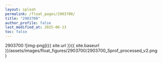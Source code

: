 ```yaml
---
layout: splash
permalink: /float_pages/2903700/
title: "2903700"
author_profile: false
last_modified_at: 2025-06-13
toc: false
---
```

 
2903700
![img-png]({{ site.url }}{{ site.baseurl }}/assets/images/float_figures/2903700/2903700_Sprof_processed_v2.png)